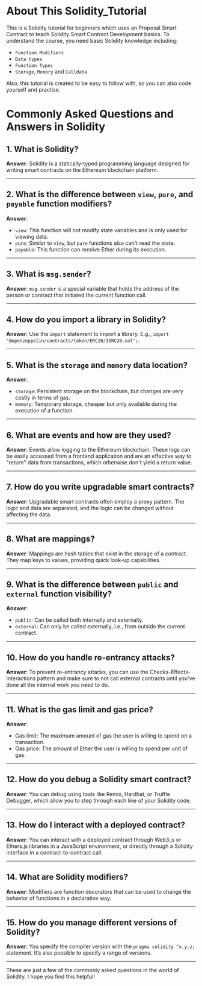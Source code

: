 # About This Solidity_Tutorial
This is a Solidity tutorial for beginners which uses an Proposal Smart Contract to teach Solidity Smart Contract Development basics.
To understand the course, you need basic Solidity knowledge including:
- `Function Modifiers`
- `Data types`
- `Function Types`
- `Storage`, `Memory` and `Calldata`

Also, this tutorial is created to be easy to follow with, so you can also code yourself and practise.

# Commonly Asked Questions and Answers in Solidity

## 1. What is Solidity?

**Answer**: Solidity is a statically-typed programming language designed for writing smart contracts on the Ethereum blockchain platform.

---

## 2. What is the difference between `view`, `pure`, and `payable` function modifiers?

**Answer**: 
- `view`: This function will not modify state variables and is only used for viewing data.
- `pure`: Similar to `view`, but `pure` functions also can't read the state.
- `payable`: This function can receive Ether during its execution.

---

## 3. What is `msg.sender`?

**Answer**: `msg.sender` is a special variable that holds the address of the person or contract that initiated the current function call.

---

## 4. How do you import a library in Solidity?

**Answer**: Use the `import` statement to import a library. E.g., `import "@openzeppelin/contracts/token/ERC20/IERC20.sol";`.

---

## 5. What is the `storage` and `memory` data location?

**Answer**: 
- `storage`: Persistent storage on the blockchain, but changes are very costly in terms of gas.
- `memory`: Temporary storage, cheaper but only available during the execution of a function.

---

## 6. What are events and how are they used?

**Answer**: Events allow logging to the Ethereum blockchain. These logs can be easily accessed from a frontend application and are an effective way to "return" data from transactions, which otherwise don't yield a return value.

---

## 7. How do you write upgradable smart contracts?

**Answer**: Upgradable smart contracts often employ a proxy pattern. The logic and data are separated, and the logic can be changed without affecting the data.

---

## 8. What are mappings?

**Answer**: Mappings are hash tables that exist in the storage of a contract. They map keys to values, providing quick look-up capabilities.

---

## 9. What is the difference between `public` and `external` function visibility?

**Answer**: 
- `public`: Can be called both internally and externally.
- `external`: Can only be called externally, i.e., from outside the current contract.

---

## 10. How do you handle re-entrancy attacks?

**Answer**: To prevent re-entrancy attacks, you can use the Checks-Effects-Interactions pattern and make sure to not call external contracts until you've done all the internal work you need to do.

---

## 11. What is the gas limit and gas price?

**Answer**: 
- Gas limit: The maximum amount of gas the user is willing to spend on a transaction.
- Gas price: The amount of Ether the user is willing to spend per unit of gas.

---

## 12. How do you debug a Solidity smart contract?

**Answer**: You can debug using tools like Remix, Hardhat, or Truffle Debugger, which allow you to step through each line of your Solidity code.

---

## 13. How do I interact with a deployed contract?

**Answer**: You can interact with a deployed contract through Web3.js or Ethers.js libraries in a JavaScript environment, or directly through a Solidity interface in a contract-to-contract call.

---

## 14. What are Solidity modifiers?

**Answer**: Modifiers are function decorators that can be used to change the behavior of functions in a declarative way.

---

## 15. How do you manage different versions of Solidity?

**Answer**: You specify the compiler version with the `pragma solidity ^x.y.z;` statement. It’s also possible to specify a range of versions.

---

These are just a few of the commonly asked questions in the world of Solidity. I hope you find this helpful!

